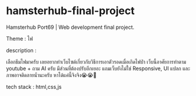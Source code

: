 # hamsterhub-final-project
Hamsterhub Port69 | Web development final project.

Theme : ไฟ 

description : 

เลือกธีมไฟมาครับ เลยอยากทำเว็บไซต์เกี่ยวกับวิธีการเอาตัวรอดเมื่อเกิดไฟป่า 
เว็บนี้อาศัยการทำตาม youtube + ถาม AI ครับ มีส่วนที่ต้องปรับอีกเยอะ แถมเว็บยังไม่ใช่ Responsive, UI แปลก และภาพอาจติดลายน้ำนะครับ หาได้แค่นี้จิงจิง😭😭🙏

tech stack : html,css,js
